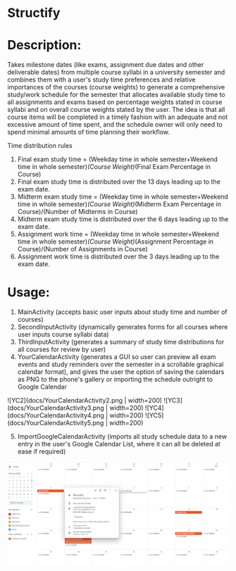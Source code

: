 # Structify

# Description: 
Takes milestone dates (like exams, assignment due dates and other deliverable dates) from multiple course syllabi in a university semester and combines them with a user's study time preferences and relative importances of the courses (course weights) to generate a comprehensive study/work schedule for the semester that allocates available study time to all assignments and exams based on percentage weights stated in course syllabi and on overall course weights stated by the user. The idea is that all course items will be completed in a timely fashion with an adequate and not excessive amount of time spent, and the schedule owner will only need to spend minimal amounts of time planning their workflow.

Time distribution rules
1) Final exam study time = (Weekday time in whole semester+Weekend time in whole semester)*(Course Weight)*(Final Exam Percentage in Course)
2) Final exam study time is distributed over the 13 days leading up to the exam date.
3) Midterm exam study time = (Weekday time in whole semester+Weekend time in whole semester)*(Course Weight)*(Midterm Exam Percentage in Course)/(Number of Midterms in Course)
4) Midterm exam study time is distributed over the 6 days leading up to the exam date.
5) Assignment work time = (Weekday time in whole semester+Weekend time in whole semester)*(Course Weight)*(Assignment Percentage in Course)/(Number of Assignments in Course)
6) Assignment work time is distributed over the 3 days leading up to the exam date.

# Usage:
1) MainActivity (accepts basic user inputs about study time and number of courses) 
2) SecondInputActivity (dynamically generates forms for all courses where user inputs course syllabi data)
3) ThirdInputActivity (generates a summary of study time distributions for all courses for review by user) 
4) YourCalendarActivity (generates a GUI so user can preview all exam events and study reminders over the semester in a scrollable graphical calendar format), and gives the user the option of saving the calendars as PNG to the phone's gallery or importing the schedule outright to Google Calendar

![YC2](docs/YourCalendarActivity2.png | width=200) ![YC3](docs/YourCalendarActivity3.png | width=200) ![YC4](docs/YourCalendarActivity4.png | width=200) ![YC5](docs/YourCalendarActivity5.png | width=200)

5) ImportGoogleCalendarActivity (imports all study schedule data to a new entry in the user's Google Calendar List, where it can all be deleted at ease if required)

<img src="https://github.com/adrianl0118/Structify/blob/master/GoogleCalendar.PNG" alt="" width="800">
